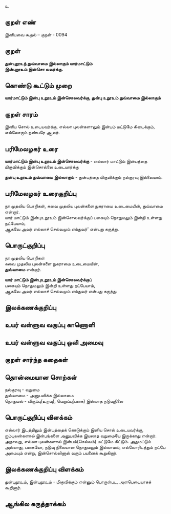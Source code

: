 உ

## குறள் எண் 

இனியவை கூறல் – குறள் - 0094  

## குறள் 

**துன்புறூஉந் துவ்வாமை இல்லாகும் யார்மாட்டும்  
இன்புறூஉம் இன்சொ லவர்க்கு.** 

## கொண்டு கூட்டும் முறை

**யார்மாட்டும் இன்பு உறூஉம் இன்சொலவர்க்கு, துன்பு உறூஉம் துவ்வாமை இல்லாகும்**

## குறள் சாரம் 

இனிய சொல் உடையவர்க்கு, எல்லா புலன்களாலும் இன்பம் மட்டுமே கிடைக்கும், எல்லோரும் நண்பரே ஆவர்.

## பரிமேலழகர் உரை

**யார்மாட்டும் இன்பு உறூஉம் இன்சொலவர்க்கு** - எல்லார் மாட்டும் இன்பத்தை மிகுவிக்கும் இன்சொல்லை உடையார்க்கு  

**துன்பு உறூஉம் துவ்வாமை இல்லாகும்** - துன்பத்தை மிகுவிக்கும் நல்குரவு இல்லையாம். 

## பரிமேலழகர் உரைகுறிப்பு   

நா முதலிய பொறிகள், சுவை முதலிய புலன்களை நுகராமை உடைமையின், துவ்வாமை என்றார்.  
யார் மாட்டும் இன்புஉறூஉம் இன்சொலவர்க்குப் பகையும் நொதுமலும் இன்றி உள்ளது நட்பேயாம்,  
ஆகவே அவர் எல்லாச் செல்வமும் எய்துவர்' என்பது கருத்து.   

## பொருட்குறிப்பு 

நா முதலிய பொறிகள்  
சுவை முதலிய புலன்களை நுகராமை உடைமையின்,  
**துவ்வாமை** என்றார்.  

**யார் மாட்டும் இன்புஉறூஉம் இன்சொலவர்க்குப்**  
பகையும் நொதுமலும் இன்றி உள்ளது நட்பேயாம்,  
ஆகவே அவர் எல்லாச் செல்வமும் எய்துவர் என்பது கருத்து.  

## இலக்கணக்குறிப்பு  


## உயர் வள்ளுவ வகுப்பு காணொளி


## உயர் வள்ளுவ வகுப்பு ஒலி அமைவு 

 
## குறள் சார்ந்த கதைகள் 


## தொன்மையான சொற்கள்

நல்குரவு    - வறுமை  
துவ்வாமை - அனுபவிக்க இல்லாமை  
நொதுமல்  - விருப்பு(உறவு), வெறுப்பு(பகை) இல்லாத நடுவுநிலை

## பொருட்குறிப்பு விளக்கம்

எல்லார் இடத்திலும் இன்பத்தைக் கொடுக்கும் இனிய சொல் உடையவர்க்கு, ஐம்புலன்களால் இன்பங்களை அனுபவிக்க இயலாத வறுமையே இருக்காது என்றார். அதாவது, எல்லா புலன்களால் இன்பம்(செல்வம்) மட்டுமே கிட்டும். அதுமட்டும் அல்லாது, பகையோ, நடுவு நிலையான நொதுமலும் இல்லாமல், எல்லோரிடத்தும் நட்பே அமையும் என்று, இன்சொல்லினால் வரும் பயனைக் கூறுகிறார்.

## இலக்கணக்குறிப்பு விளக்கம்

துன்புறூஉம், இன்புறூஉம் - மிகுவிக்கும் என்னும் பொருள்பட, அளபெடையாகக் கூறினார்.

## ஆங்கில கருத்தாக்கம் 



